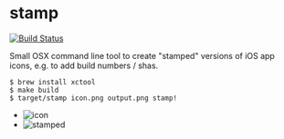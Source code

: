 # stamp

[![Build Status](https://travis-ci.org/jberkel/stamp.png?branch=master)](https://travis-ci.org/jberkel/stamp)

Small OSX command line tool to create "stamped" versions of iOS app icons, e.g. to add build numbers / shas.

    $ brew install xctool
    $ make build
    $ target/stamp icon.png output.png stamp!

  * ![icon](https://github.com/jberkel/stamp/wiki/images/Icon.png)
  * ![stamped](https://github.com/jberkel/stamp/wiki/images/stamped_Icon.png)
